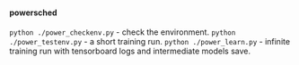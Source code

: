 #### powersched

`python ./power_checkenv.py` - check the environment.
`python ./power_testenv.py` - a short training run.
`python ./power_learn.py` - infinite training run with tensorboard logs and intermediate models save.
